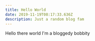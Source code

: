 ```yaml
---
title: Hello World
date: 2019-11-19T08:17:33.636Z
description: Just a random blog fam
---
```

Hello there world I'm a bloggedy bobbity
